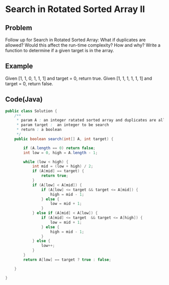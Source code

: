 Search in Rotated Sorted Array II
===

## Problem

Follow up for Search in Rotated Sorted Array:
What if duplicates are allowed?
Would this affect the run-time complexity? How and why?
Write a function to determine if a given target is in the array.


## Example

Given [1, 1, 0, 1, 1, 1] and target = 0, return true.
Given [1, 1, 1, 1, 1, 1] and target = 0, return false.

Code(Java)
----------

```java
public class Solution {
    /**
     * param A : an integer ratated sorted array and duplicates are allowed
     * param target :  an integer to be search
     * return : a boolean
     */
    public boolean search(int[] A, int target) {

        if (A.length == 0) return false;
        int low = 0, high = A.length - 1;

        while (low < high) {
            int mid = (low + high) / 2;
            if (A[mid] == target) {
                return true;
            }
            if (A[low] < A[mid]) {
                if (A[low] <= target && target <= A[mid]) {
                    high = mid - 1;
                } else {
                    low = mid + 1;
                }
            } else if (A[mid] < A[low]) {
                if (A[mid] <= target  && target <= A[high]) {
                    low = mid + 1;
                } else {
                    high = mid - 1;
                }
            } else {
                low++;
            }
        }
        return A[low] == target ? true : false;

    }

}

```